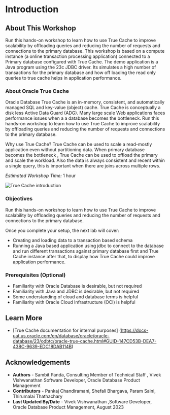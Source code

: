 # Introduction

## About This Workshop

Run this hands-on workshop to learn how to use True Cache to improve scalability by offloading queries and reducing the number of requests and connections to the primary database. This workshop is based on a compute instance (a online transaction processing application) connected to a Primary database configured with True Cache. The demo application is a Java program using the 23c JDBC driver. Its simulates a high number of transactions for the primary database and how off loading the read only queries to true cache helps in application performance.

### About Oracle True Cache

Oracle Database True Cache is an in-memory, consistent, and automatically managed SQL and key-value (object) cache. True Cache is conceptually a disk less Active Data Guard (ADG). Many large scale Web applications faces performance issues when a a database becomes the bottleneck. Run this hands-on workshop to learn how to use True Cache to improve scalability by offloading queries and reducing the number of requests and connections to the primary database.

Why use True Cache?
True Cache can be used to scale a read-mostly application even without partitioning data. When primary database becomes the bottleneck , True Cache can be used to offload the primary and scale the workload. Also the data is always consistent and recent within a single query, this is important when there are joins across multiple rows.



*Estimated Workshop Time:* 1 hour 

![True Cache introduction](https://oracle-livelabs.github.io/database/truecache/introduction/images/truecache-intro.png " ")

### Objectives
Run this hands-on workshop to learn how to use True Cache to improve scalability by offloading queries and reducing the number of requests and connections to the primary database.

Once you complete your setup, the next lab will cover:

- Creating and loading data to a transaction based schema
- Running a Java based application using jdbc to connect to the database and run different transactions against primary database first and True Cache instance after that, to display how True Cache could improve application performance. 


### Prerequisites (Optional)

- Familiarity with Oracle Database is desirable, but not required
- Familiarity with Java and JDBC is desirable, but not required
- Some understanding of cloud and database terms is helpful
- Familiarity with Oracle Cloud Infrastructure (OCI) is helpful

## Learn More
- [True Cache documentation for internal purposes] (https://docs-uat.us.oracle.com/en/database/oracle/oracle-database/23/odbtc/oracle-true-cache.html#GUID-147CD53B-DEA7-438C-9639-EDC18DAB114B)

## Acknowledgements
* **Authors** - Sambit Panda, Consulting Member of Technical Staff , Vivek Vishwanathan Software Developer, Oracle Database Product Management
* **Contributors** - Pankaj Chandiramani, Shefali Bhargava, Param Saini, Thirumalai Thathachary
* **Last Updated By/Date** - Vivek Vishwanathan ,Software Developer, Oracle Database Product Management, August 2023
